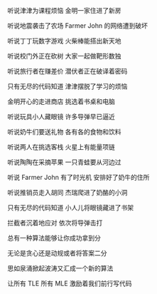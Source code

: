 听说津津为课程烦恼 金明一家住进了新房

听说地震袭击了农场 Farmer John 的网络遭到破坏

听说丁丁玩数字游戏 火柴棒能搭出新天地

听说校门外正在砍树 大家一起做靶形数独

听说旅行者在赚差价 潜伏者正在破译着密码

只有无尽的代码知道 津津摆脱了学习的烦恼

金明开心的走进商店 挑选着书桌和电脑

听说玩具小人藏眼镜 许多导弹早已逼近

听说奶牛们要送礼物 各有各的食物和饮料

听说两人在挑选客栈 火星上有能量项链

听说陶陶在采摘苹果 一只青蛙要从河边过

听说 Farmer John 有了时光机 安排好了奶牛的住所

听说推销员走入胡同 杰瑞爬进了奶酪的小洞

只有无尽的代码知道 小人儿将眼镜藏进了书架

拦截者沉着地应对 依次将导弹击打

总有一种算法能够让你成功拿到分

无论是贪心还是动规或者将答案二分

思如泉涌掀起波涛又汇成一个新的算法

让所有 TLE 所有 MLE 激励着我们前行写代码
